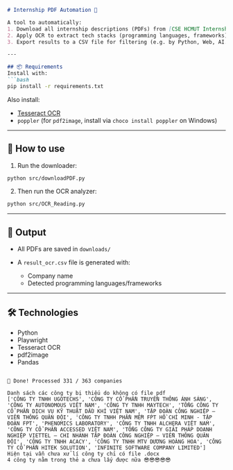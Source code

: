 ````markdown
# Internship PDF Automation 🔧

A tool to automatically:
1. Download all internship descriptions (PDFs) from [CSE HCMUT Internship Portal](https://internship.cse.hcmut.edu.vn).
2. Apply OCR to extract tech stacks (programming languages, frameworks).
3. Export results to a CSV file for filtering (e.g. by Python, Web, AI...).

---

## 📦 Requirements
Install with:
```bash
pip install -r requirements.txt
````

Also install:

* [Tesseract OCR](https://github.com/tesseract-ocr/tesseract)
* `poppler` (for `pdf2image`, install via `choco install poppler` on Windows)

---

## 🚀 How to use

1. Run the downloader:

```bash
python src/downloadPDF.py
```

2. Then run the OCR analyzer:

```bash
python src/OCR_Reading.py
```

---

## 📂 Output

* All PDFs are saved in `downloads/`
* A `result_ocr.csv` file is generated with:

  * Company name
  * Detected programming languages/frameworks

---

## 🛠 Technologies

* Python
* Playwright
* Tesseract OCR
* pdf2image
* Pandas

````

🎉 Done! Processed 331 / 363 companies

Danh sách các công ty bị thiếu do không có file pdf
['CÔNG TY TNHH UGOTECHS', 'CÔNG TY CỔ PHẦN TRUYỀN THÔNG ÁNH SÁNG', 'CÔNG TY AUTONOMOUS VIỆT NAM', 'CÔNG TY TNHH MAYTECH', 'TỔNG CÔNG TY CỔ PHẦN DỊCH VỤ KỸ THUẬT DẦU KHÍ VIỆT NAM', 'TẬP ĐOÀN CÔNG NGHIỆP – VIỄN THÔNG QUÂN ĐỘI', 'CÔNG TY TNHH PHẦN MỀM FPT HỒ CHÍ MINH - TẬP ĐOÀN FPT', 'PHENOMICS LABORATORY', 'CÔNG TY TNHH ALCHERA VIỆT NAM', 'CÔNG TY CỔ PHẦN ACCESSED VIỆT NAM', 'TỔNG CÔNG TY GIẢI PHÁP DOANH NGHIỆP VIETTEL – CHI NHÁNH TẬP ĐOÀN CÔNG NGHIỆP – VIỄN THÔNG QUÂN ĐỘI', 'CÔNG TY TNHH ACACY', 'CÔNG TY TNHH MTV DƯƠNG HOÀNG HOA', 'CÔNG TY CỔ PHẦN HITEK SOLUTION', 'INFINITE SOFTWARE COMPANY LIMITED']
Hiện tại vẫn chưa xử lí công ty chỉ có file .docx
4 công ty nằm trong thẻ a chưa lấy được nữa 😎😎😎😎😎